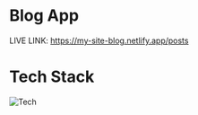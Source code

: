 # Blog App

LIVE LINK: https://my-site-blog.netlify.app/posts

# Tech Stack

![Tech](https://skills.thijs.gg/icons?i=react,js,html,css,materialui)
